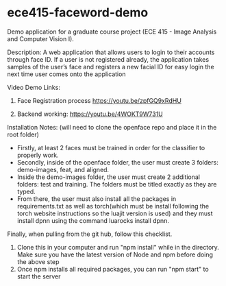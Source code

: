 # ece415-faceword-demo
Demo application for a graduate course project (ECE 415 - Image Analysis and Computer Vision I).

Description:
A web application that allows users to login to their accounts through face ID. If a user is not registered already, the application takes samples of the user’s face and registers a new facial ID for easy login the next time user comes onto the application

Video Demo Links:
1) Face Registration process
https://youtu.be/zpfGQ9xRdHU 

2) Backend working:
https://youtu.be/4WOKT9W731U

Installation Notes: (will need to clone the openface repo and place it in the root folder)
- Firstly, at least 2 faces must be trained in order for the classifier to properly work.  
- Secondly, inside of the openface folder, the user must create 3 folders: demo-images, feat, and aligned.
- Inside the demo-images folder, the user must create 2 additional folders: test and training.  The folders must be titled exactly as they are typed.
- From there, the user must also install all the packages in requirements.txt as well as torch(which must be install following the torch website instructions so the luajit version is used) and they must install dpnn using the command luarocks install dpnn. 

Finally, when pulling from the git hub, follow this checklist.
1) Clone this in your computer and run "npm install" while in the directory.
Make sure you have the latest version of Node and npm before doing the above step
2) Once npm installs all required packages, you can run "npm start" to start the server
